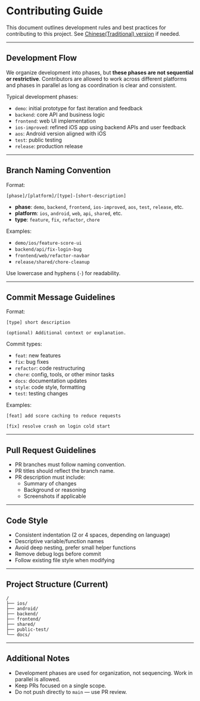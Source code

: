 # Contributing Guide

This document outlines development rules and best practices for contributing to this project. See [Chinese(Traditional) version](CONTRIBUTING_CH.md) if needed.

---

## Development Flow

We organize development into phases, but **these phases are not sequential or restrictive**. Contributors are allowed to work across different platforms and phases in parallel as long as coordination is clear and consistent.

Typical development phases:

- `demo`: initial prototype for fast iteration and feedback
- `backend`: core API and business logic
- `frontend`: web UI implementation
- `ios-improved`: refined iOS app using backend APIs and user feedback
- `aos`: Android version aligned with iOS
- `test`: public testing
- `release`: production release

---

## Branch Naming Convention

Format:

```
[phase]/[platform]/[type]-[short-description]
```

- **phase**: `demo`, `backend`, `frontend`, `ios-improved`, `aos`, `test`, `release`, etc.
- **platform**: `ios`, `android`, `web`, `api`, `shared`, etc.
- **type**: `feature`, `fix`, `refactor`, `chore`

Examples:

- `demo/ios/feature-score-ui`
- `backend/api/fix-login-bug`
- `frontend/web/refactor-navbar`
- `release/shared/chore-cleanup`

Use lowercase and hyphens (`-`) for readability.

---

## Commit Message Guidelines

Format:

```
[type] short description

(optional) Additional context or explanation.
```

Commit types:

- `feat`: new features
- `fix`: bug fixes
- `refactor`: code restructuring
- `chore`: config, tools, or other minor tasks
- `docs`: documentation updates
- `style`: code style, formatting
- `test`: testing changes

Examples:

```
[feat] add score caching to reduce requests
```

```
[fix] resolve crash on login cold start
```

---

## Pull Request Guidelines

- PR branches must follow naming convention.
- PR titles should reflect the branch name.
- PR description must include:
  - Summary of changes
  - Background or reasoning
  - Screenshots if applicable

---

## Code Style

- Consistent indentation (2 or 4 spaces, depending on language)
- Descriptive variable/function names
- Avoid deep nesting, prefer small helper functions
- Remove debug logs before commit
- Follow existing file style when modifying

---

## Project Structure (Current)

```
/
├── ios/
├── android/
├── backend/
├── frontend/
├── shared/
├── public-test/
└── docs/
```

---

## Additional Notes

- Development phases are used for organization, not sequencing. Work in parallel is allowed.
- Keep PRs focused on a single scope.
- Do not push directly to `main` — use PR review.
